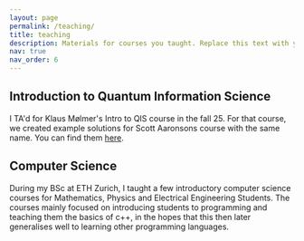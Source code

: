 ```yaml
---
layout: page
permalink: /teaching/
title: teaching
description: Materials for courses you taught. Replace this text with your description.
nav: true
nav_order: 6
---
```


## Introduction to Quantum Information Science

I TA'd for Klaus Mølmer's Intro to QIS course in the fall 25. For that course, we created example solutions for Scott Aaronsons course with the same name. You can find them [here](https://tenor.com/view/rickroll-roll-rick-never-gonna-give-you-up-never-gonna-gif-22954713).


## Computer Science

During my BSc at ETH Zurich, I taught a few introductory computer science courses for Mathematics, Physics and Electrical Engineering Students. The courses mainly focused on introducing students to programming and teaching them the basics of c++, in the hopes that this then later generalises well to learning other programming languages. 